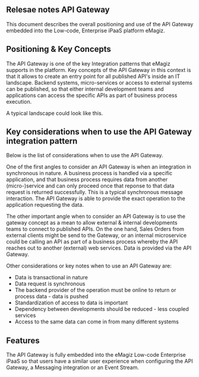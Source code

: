 ## Relesae notes API Gateway

This document describes the overall positioning and use of the API Gateway embedded into the Low-code, Enterprise iPaaS platform eMagiz. 


## Positioning & Key Concepts

The API Gateway is one of the key Integration patterns that eMagiz supports in the platform. Key concepts of the API Gateway in this context is that it allows to create an entry point for all published API's inside an IT landscape. Backend systems, micro-services or access to external systems can be published, so that either internal development teams and applications can access the specific APIs as part of business process execution.

A typical landscape could look like this. 


## Key considerations when to use the API Gateway integration pattern

Below is the list of considerations when to use the API Gateway.

One of the first angles to consider an API Gateway is when an integration in synchronous in nature. A business process is handled via a specific application, and that business process requires data from another (micro-)service and can only proceed once that reponse to that data request is returned successfully. This is a typical synchronous message interaction. The API Gateway is able to provide the exact operation to the application requesting the data.

The other important angle when to consider an API Gateway is to use the gateway concept as a mean to allow external & internal developments teams to connect to published APIs. On the one hand, Sales Orders from external clients might be send to the Gateway, or an internal microservice could be calling an API as part of a business process whereby the API reaches out to another (external) web services. Data is provided via the API Gateway.

Other considerations or key notes when to use an API Gateway are:
- Data is transactional in nature
- Data request is synchronous
- The backend provider of the operation must be online to return or process data - data is pushed
- Standardization of access to data is important 
- Dependency between developments should be reduced - less coupled services 
- Access to the same data can come in from many different systems


## Features

The API Gateway is fully embedded into the eMagiz Low-code Enterprise iPaaS so that users have a similar user experience when configuring the API Gateway, a Messaging integration or an Event Stream. 


